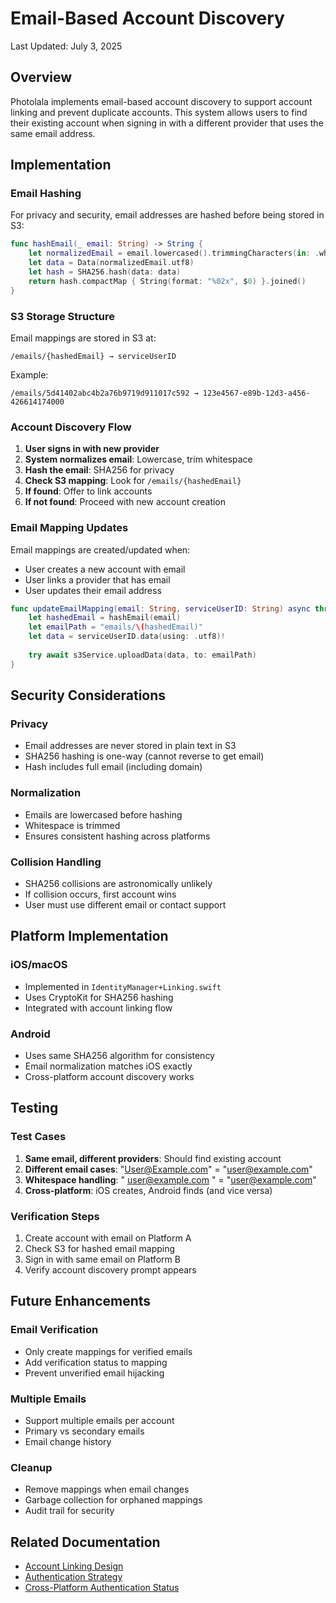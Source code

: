 # Email-Based Account Discovery

Last Updated: July 3, 2025

## Overview

Photolala implements email-based account discovery to support account linking and prevent duplicate accounts. This system allows users to find their existing account when signing in with a different provider that uses the same email address.

## Implementation

### Email Hashing

For privacy and security, email addresses are hashed before being stored in S3:

```swift
func hashEmail(_ email: String) -> String {
    let normalizedEmail = email.lowercased().trimmingCharacters(in: .whitespacesAndNewlines)
    let data = Data(normalizedEmail.utf8)
    let hash = SHA256.hash(data: data)
    return hash.compactMap { String(format: "%02x", $0) }.joined()
}
```

### S3 Storage Structure

Email mappings are stored in S3 at:
```
/emails/{hashedEmail} → serviceUserID
```

Example:
```
/emails/5d41402abc4b2a76b9719d911017c592 → 123e4567-e89b-12d3-a456-426614174000
```

### Account Discovery Flow

1. **User signs in with new provider**
2. **System normalizes email**: Lowercase, trim whitespace
3. **Hash the email**: SHA256 for privacy
4. **Check S3 mapping**: Look for `/emails/{hashedEmail}`
5. **If found**: Offer to link accounts
6. **If not found**: Proceed with new account creation

### Email Mapping Updates

Email mappings are created/updated when:
- User creates a new account with email
- User links a provider that has email
- User updates their email address

```swift
func updateEmailMapping(email: String, serviceUserID: String) async throws {
    let hashedEmail = hashEmail(email)
    let emailPath = "emails/\(hashedEmail)"
    let data = serviceUserID.data(using: .utf8)!
    
    try await s3Service.uploadData(data, to: emailPath)
}
```

## Security Considerations

### Privacy
- Email addresses are never stored in plain text in S3
- SHA256 hashing is one-way (cannot reverse to get email)
- Hash includes full email (including domain)

### Normalization
- Emails are lowercased before hashing
- Whitespace is trimmed
- Ensures consistent hashing across platforms

### Collision Handling
- SHA256 collisions are astronomically unlikely
- If collision occurs, first account wins
- User must use different email or contact support

## Platform Implementation

### iOS/macOS
- Implemented in `IdentityManager+Linking.swift`
- Uses CryptoKit for SHA256 hashing
- Integrated with account linking flow

### Android
- Uses same SHA256 algorithm for consistency
- Email normalization matches iOS exactly
- Cross-platform account discovery works

## Testing

### Test Cases
1. **Same email, different providers**: Should find existing account
2. **Different email cases**: "User@Example.com" = "user@example.com"
3. **Whitespace handling**: " user@example.com " = "user@example.com"
4. **Cross-platform**: iOS creates, Android finds (and vice versa)

### Verification Steps
1. Create account with email on Platform A
2. Check S3 for hashed email mapping
3. Sign in with same email on Platform B
4. Verify account discovery prompt appears

## Future Enhancements

### Email Verification
- Only create mappings for verified emails
- Add verification status to mapping
- Prevent unverified email hijacking

### Multiple Emails
- Support multiple emails per account
- Primary vs secondary emails
- Email change history

### Cleanup
- Remove mappings when email changes
- Garbage collection for orphaned mappings
- Audit trail for security

## Related Documentation

- [Account Linking Design](../planning/account-linking-design.md)
- [Authentication Strategy](../planning/authentication-strategy.md)
- [Cross-Platform Authentication Status](./cross-platform-authentication-status.md)